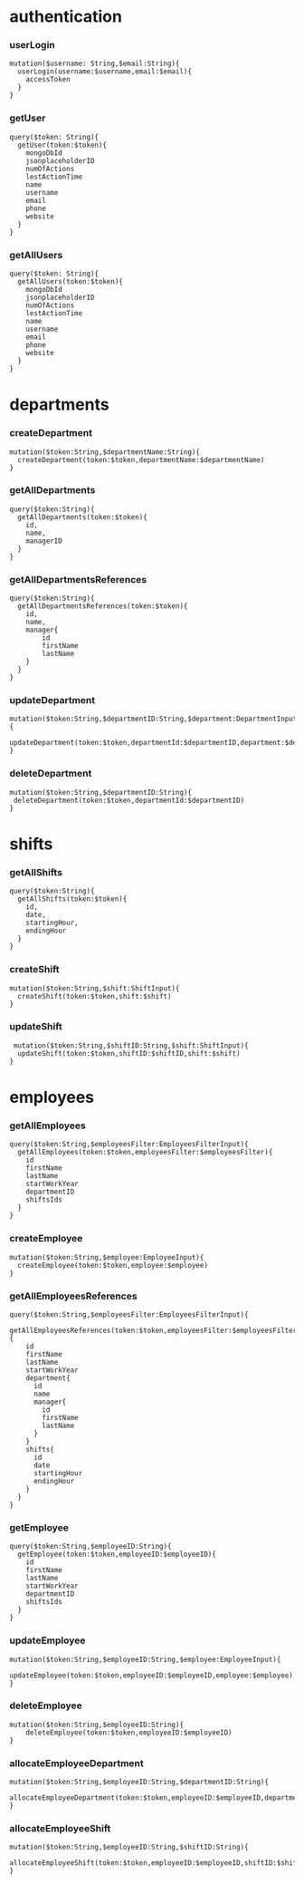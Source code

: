 # authentication
### userLogin
```
mutation($username: String,$email:String){
  userLogin(username:$username,email:$email){
    accessToken
  }
}
```
### getUser
```
query($token: String){
  getUser(token:$token){
    mongoDbId
    jsonplaceholderID
    numOfActions
    lestActionTime
    name
    username
    email
    phone
    website
  }
}
```
### getAllUsers
```
query($token: String){
  getAllUsers(token:$token){
    mongoDbId
    jsonplaceholderID
    numOfActions
    lestActionTime
    name
    username
    email
    phone
    website
  }
}
```
# departments
### createDepartment
```
mutation($token:String,$departmentName:String){
  createDepartment(token:$token,departmentName:$departmentName)
}
```
### getAllDepartments
```
query($token:String){
  getAllDepartments(token:$token){
    id,
    name,
    managerID
  }
}
```
### getAllDepartmentsReferences
```
query($token:String){
  getAllDepartmentsReferences(token:$token){
    id,
    name,
    manager{
        id
        firstName
        lastName
    }
  }
}
```
### updateDepartment
```
mutation($token:String,$departmentID:String,$department:DepartmentInput){
  updateDepartment(token:$token,departmentId:$departmentID,department:$department)
}
```
### deleteDepartment
```
mutation($token:String,$departmentID:String){
 deleteDepartment(token:$token,departmentId:$departmentID)
}
```
# shifts
### getAllShifts
```
query($token:String){
  getAllShifts(token:$token){
    id,
    date,
    startingHour,
    endingHour
  }
}
```
### createShift
```
mutation($token:String,$shift:ShiftInput){
  createShift(token:$token,shift:$shift)
}
```
### updateShift
```
 mutation($token:String,$shiftID:String,$shift:ShiftInput){
  updateShift(token:$token,shiftID:$shiftID,shift:$shift)
}
```
# employees
### getAllEmployees
```
query($token:String,$employeesFilter:EmployeesFilterInput){
  getAllEmployees(token:$token,employeesFilter:$employeesFilter){
    id
    firstName
    lastName
    startWorkYear
    departmentID
    shiftsIds
  }
}
```
### createEmployee
```
mutation($token:String,$employee:EmployeeInput){
  createEmployee(token:$token,employee:$employee)
}
```
### getAllEmployeesReferences
```
query($token:String,$employeesFilter:EmployeesFilterInput){
  getAllEmployeesReferences(token:$token,employeesFilter:$employeesFilter){
    id
    firstName
    lastName
    startWorkYear    
    department{
      id
      name
      manager{
        id
        firstName
        lastName
      }
    }
    shifts{
      id
      date
      startingHour
      endingHour
    }
  }
}
```
### getEmployee
```
query($token:String,$employeeID:String){
  getEmployee(token:$token,employeeID:$employeeID){
    id
    firstName
    lastName
    startWorkYear
    departmentID
    shiftsIds
  }
}
```
### updateEmployee
```
mutation($token:String,$employeeID:String,$employee:EmployeeInput){
 updateEmployee(token:$token,employeeID:$employeeID,employee:$employee)
}
```
### deleteEmployee
```
mutation($token:String,$employeeID:String){
	deleteEmployee(token:$token,employeeID:$employeeID)
}
```
### allocateEmployeeDepartment
```
mutation($token:String,$employeeID:String,$departmentID:String){
  allocateEmployeeDepartment(token:$token,employeeID:$employeeID,departmentID:$departmentID)
}
```
### allocateEmployeeShift
```
mutation($token:String,$employeeID:String,$shiftID:String){
 allocateEmployeeShift(token:$token,employeeID:$employeeID,shiftID:$shiftID)
}
```

